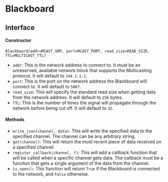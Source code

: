 # Blackboard

## Interface

#### Constructor
`Blackboard(addr=MCAST_GRP, port=MCAST_PORT, read_size=READ_SIZE, TTL=MULTICAST_TTL)`

- `addr`: This is the network address to connect to. It must be an unreserved, available network block that supports the Multicasting protocol. It will default to `244.1.1.1`.
- `port`: This is the port on the network address the Blackboard will connect to. It will default to `5007`.
- `read_size`: This will specify the standard read size when getting data from the network address. It will default to `256` bytes.
- `TTL`: This is the number of times the signal will propagate through the network before being cut off. It will default to `32`.

#### Methods
- `write_json(channel, data)`: This will write the specified data to the specified channel. The channel can be any arbitrary string.
- `get(channel)`: This will return the most recent piece of data received on a specified channel.
- `register_callback(channel, f)`: This will add a callback function that will be called when a specific channel gets data. The callback must be a function that gets a single argument of the data from the channel.
- `is_open()`: This function will return `True` if the Blackboard is connected to the network, and `False` otherwise.
